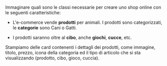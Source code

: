 Immaginare quali sono le classi necessarie per creare uno shop online con le seguenti caratteristiche:
 
- L'e-commerce vende **prodotti** per animali. I prodotti sono categorizzati, le **categorie** sono Cani o Gatti.
 
- I prodotti saranno oltre al **cibo**, anche **giochi**, **cucce**, etc.

Stampiamo delle card contenenti i dettagli dei prodotti, come immagine, titolo, prezzo, icona della categoria ed il tipo di articolo che si sta visualizzando (prodotto, cibo, gioco, cuccia).